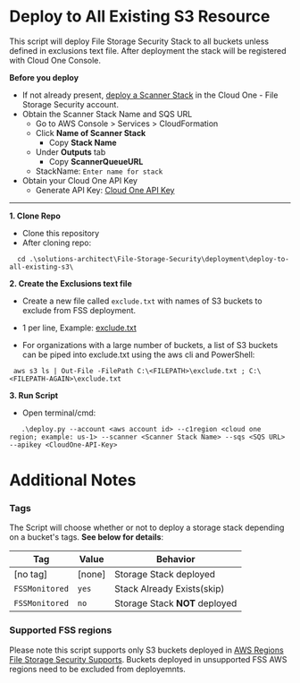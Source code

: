 # Deploy to All Existing S3 Resource
This script will deploy File Storage Security Stack to all buckets unless defined in exclusions text file. After deployment the stack will be registered with Cloud One Console. 

**Before you deploy**

   * If not already present, [deploy a Scanner Stack](https://cloudone.trendmicro.com/docs/file-storage-security/stack-add-aws/) in the Cloud One - File Storage Security account.
  * Obtain the Scanner Stack Name and SQS URL
      - Go to AWS Console > Services > CloudFormation
      - Click **Name of Scanner Stack**
         - Copy **Stack Name** 
      - Under **Outputs** tab
         - Copy **ScannerQueueURL**
      - StackName: `Enter name for stack`
   * Obtain your Cloud One API Key
      - Generate API Key: [Cloud One API Key](https://cloudone.trendmicro.com/docs/account-and-user-management/c1-api-key/)

<hr>

**1. Clone Repo**
 - Clone this repository
 - After cloning repo:
 ```
   cd .\solutions-architect\File-Storage-Security\deployment\deploy-to-all-existing-s3\
```

**2. Create the Exclusions text file**
   * Create a new file called `exclude.txt` with names of S3 buckets to exclude from FSS deployment.
   - 1 per line, Example: [exclude.txt](https://github.com/trendmicro/solutions-architect/blob/main/File-Storage-Security/Deployment/deploy-to-all-existing/exclude.txt)
   * For organizations with a large number of buckets, a list of S3 buckets can be piped into exclude.txt using the aws cli and PowerShell:
   ```
    aws s3 ls | Out-File -FilePath C:\<FILEPATH>\exclude.txt ; C:\<FILEPATH-AGAIN>\exclude.txt
   ```
**3. Run Script**
   - Open terminal/cmd:
   ```
      .\deploy.py --account <aws account id> --c1region <cloud one region; example: us-1> --scanner <Scanner Stack Name> --sqs <SQS URL> --apikey <CloudOne-API-Key>
   ```  


# Additional Notes

### Tags

The Script will choose whether or not to deploy a storage stack depending on a bucket's tags. **See below for details**:

| Tag            | Value  | Behavior                       |
| -------------- | ------ | ------------------------------ |
| [no tag]       | [none] | Storage Stack deployed         |
| `FSSMonitored` | `yes`  | Stack Already Exists(skip)     |
| `FSSMonitored` | `no`   | Storage Stack **NOT** deployed |

### Supported FSS regions

Please note this script supports only S3 buckets deployed in [AWS Regions File Storage Security Supports](https://cloudone.trendmicro.com/docs/file-storage-security/supported-aws/#AWSRegion). Buckets deployed in unsupported FSS AWS regions need to be excluded from deployemnts.

